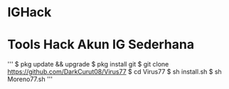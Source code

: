 # IGHack
# Tools Hack Akun IG Sederhana
'''
$ pkg update && upgrade
$ pkg install git
$ git clone https://github.com/DarkCurut08/Virus77
$ cd Virus77
$ sh install.sh
$ sh Moreno77.sh
'''
